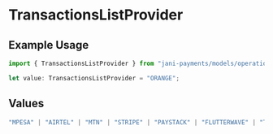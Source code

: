 # TransactionsListProvider

## Example Usage

```typescript
import { TransactionsListProvider } from "jani-payments/models/operations";

let value: TransactionsListProvider = "ORANGE";
```

## Values

```typescript
"MPESA" | "AIRTEL" | "MTN" | "STRIPE" | "PAYSTACK" | "FLUTTERWAVE" | "TIGO" | "ORANGE" | "DPO" | "SELCOM"
```